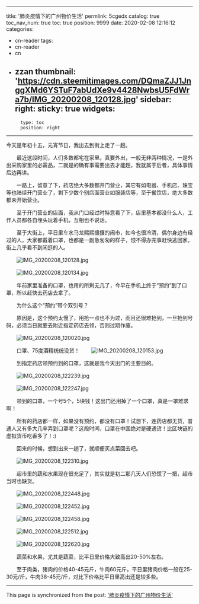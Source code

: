 
---
title: '肺炎疫情下的广州物价生活'
permlink: 5cgedx
catalog: true
toc_nav_num: true
toc: true
position: 9999
date: 2020-02-08 12:16:12
categories:
- cn-reader
tags:
- cn-reader
- cn
- zzan
thumbnail: 'https://cdn.steemitimages.com/DQmaZJJ1JnggXMd6YSTuF7abUdXe9v4428NwbsU5FdWra7b/IMG_20200208_120128.jpg'
sidebar:
    right:
        sticky: true
widgets:
    -
        type: toc
        position: right
---


今天是年初十五，元宵节日，我出去到街上走了一趟。

　　最近这段时间，人们多数都宅在家里。真要外出，一般无非两种情况，一是外出采购家里的必需品，二就是的确有事需要出去才能趟，我就属于后者，具体事情后边再讲。

　　一路上，留意了下，药店绝大多数都开门营业，其它有如电器、手机店、珠宝等也陆续开门营业了，剩下少数个别店面营业如服装店等，至于餐饮店，绝大多数都未开始营业。

　　至于开门营业的店面，我从门口经过时特意看了下，店里基本都没什么人，工作人员都各自埋头玩着手机，互相也不说话。

　　至于大街上，平日里车水马龙熙熙攘攘的闹市，如今也很冷清，偶尔身边有经过的人，大家都戴着口罩，也都是一副急匆匆的样子，恨不得办完事赶快逃回家，街上几乎看不到闲逛的人。

　　![IMG_20200208_120128.jpg](https://cdn.steemitimages.com/DQmaZJJ1JnggXMd6YSTuF7abUdXe9v4428NwbsU5FdWra7b/IMG_20200208_120128.jpg)

　　![IMG_20200208_120134.jpg](https://cdn.steemitimages.com/DQmY5FaWo7wgXGPStV1xr1j5ZS3G2AqviRtEumWVSuEpciv/IMG_20200208_120134.jpg)

　　年前家里准备的口罩，也用的所剩无几了，今早在手机上终于“预约”到了口罩，所以赶快去药店去拿了。

　　为什么这个“预约”带个双引号？

　　原因是，这个预约太慢了，用抢一点也不为过，而且还很难抢到，一旦抢到号码，必须当日就要去附近指定药店去领，否则过期作废。

　　![IMG_20200208_120020.jpg](https://cdn.steemitimages.com/DQmWQzSVWARDXtYzSfYFyUFQfCkLsVSQRwT139bhXvsWJ5D/IMG_20200208_120020.jpg)

　　口罩、75度酒精统统没货！
　　![IMG_20200208_120153.jpg](https://cdn.steemitimages.com/DQmf42SCte8V2iA8hWL5NZhwzjQq2tJeqUgKtP2kBZ1tgP4/IMG_20200208_120153.jpg)

　　到指定药店领预约到的口罩，这就是我今天出门的主要目的。


　　![IMG_20200208_122239.jpg](https://cdn.steemitimages.com/DQmXq3xCujy6gvdLfF4mmhTc6wLXyDFsKwjv5y6JGne9teg/IMG_20200208_122239.jpg)

　　![IMG_20200208_122247.jpg](https://cdn.steemitimages.com/DQmemwU2FQRh9RwD2hBk6FEbDYcaFKN1sdyRPZw2yxXtqW5/IMG_20200208_122247.jpg)

　　领到的口罩，一个号5个，5块钱！这出门还用掉了一个口罩，真是一罩难求啊！

　　所有的药店都一样，如果没有预约，都没有口罩！试想下，连药店都无货，普通人又有多大几率弄到口罩呢？这段时间，口罩在中国绝对是硬通货！比区块链的虚拟货币吃香多了！:)


　　回来的时候，想到出来一趟了，就顺便买点菜回去吧。

　　![IMG_20200208_122310.jpg](https://cdn.steemitimages.com/DQmbeYpVf9cG615ipE8MeJx4UT5bdUjNTG3d6RmLLtkquzp/IMG_20200208_122310.jpg)

　　超市里的蔬和水果现在很充足了，其实就是初二那几天人们恐慌了一把，超市当时也缺货。

　　![IMG_20200208_122448.jpg](https://cdn.steemitimages.com/DQmdJzxxZtYz9LKWZfRBHwQycWt5bVeZx69j47cVeuSk894/IMG_20200208_122448.jpg)

　　![IMG_20200208_122452.jpg](https://cdn.steemitimages.com/DQmeRY75kQ1GQxcAXTbWRG2YujLRMVLm53K37PJkQ3aNwk3/IMG_20200208_122452.jpg)

　　![IMG_20200208_122458.jpg](https://cdn.steemitimages.com/DQmZoYCjK8tjqppT2cDPuBeuvD2XJhZ6RxaTmNW59xmBtXx/IMG_20200208_122458.jpg)

　　![IMG_20200208_122512.jpg](https://cdn.steemitimages.com/DQmT1Z9BY7n45V6t5gat6PKcNRrg8QvowRc2cBSvt5AopPh/IMG_20200208_122512.jpg)

　　![IMG_20200208_122620.jpg](https://cdn.steemitimages.com/DQmRjgM35dFvfhvHsb3xvgTnKzffFHHSpsj146ookc3qbg5/IMG_20200208_122620.jpg)

　　蔬菜和水果，尤其是蔬菜，比平日里价格大致高出20-50%左右。

　　至于肉类，猪肉的价格40-45元斤，牛肉60元斤，平日里猪肉价格一般在25-30元/斤，牛肉38-45元/斤，对比下价格比平日里高出还是较多些。

- - -

This page is synchronized from the post: ['肺炎疫情下的广州物价生活'](https://steemit.com/@rivalhw/5cgedx)
